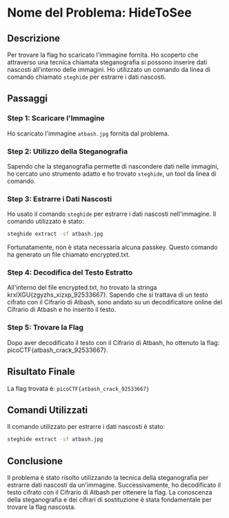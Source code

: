 # Nome del Problema: HideToSee

## Descrizione

Per trovare la flag ho scaricato l'immagine fornita. Ho scoperto che attraverso una tecnica chiamata steganografia si possono inserire dati nascosti all'interno delle immagini. Ho utilizzato un comando da linea di comando chiamato `steghide` per estrarre i dati nascosti.

## Passaggi

### Step 1: Scaricare l'Immagine

Ho scaricato l'immagine `atbash.jpg` fornita dal problema.

### Step 2: Utilizzo della Steganografia

Sapendo che la steganografia permette di nascondere dati nelle immagini, ho cercato uno strumento adatto e ho trovato `steghide`, un tool da linea di comando.

### Step 3: Estrarre i Dati Nascosti

Ho usato il comando `steghide` per estrarre i dati nascosti nell'immagine. Il comando utilizzato è stato:

```sh
steghide extract -sf atbash.jpg
```

Fortunatamente, non è stata necessaria alcuna passkey. Questo comando ha generato un file chiamato encrypted.txt.

### Step 4: Decodifica del Testo Estratto

All'interno del file encrypted.txt, ho trovato la stringa krxlXGU{zgyzhs_xizxp_92533667}. Sapendo che si trattava di un testo cifrato con il Cifrario di Atbash, sono andato su un decodificatore online del Cifrario di Atbash e ho inserito il testo.

### Step 5: Trovare la Flag

Dopo aver decodificato il testo con il Cifrario di Atbash, ho ottenuto la flag: picoCTF{atbash_crack_92533667}.

## Risultato Finale

La flag trovata è: `picoCTF{atbash_crack_92533667}`

## Comandi Utilizzati

Il comando utilizzato per estrarre i dati nascosti è stato:

```sh
steghide extract -sf atbash.jpg
```

## Conclusione

Il problema è stato risolto utilizzando la tecnica della steganografia per estrarre dati nascosti da un'immagine. Successivamente, ho decodificato il testo cifrato con il Cifrario di Atbash per ottenere la flag. La conoscenza della steganografia e dei cifrari di sostituzione è stata fondamentale per trovare la flag nascosta.
